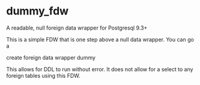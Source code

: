 dummy_fdw
=========

A readable, null foreign data wrapper for Postgresql 9.3+

This is a simple FDW that is one step above a null data wrapper.
You can go a 

  create foreign data wrapper dummy

This allows for DDL to run without error. It does not allow for a select to
any foreign tables using this FDW. 


